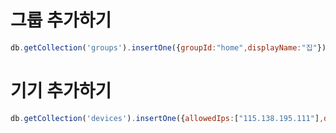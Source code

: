 # 그룹 추가하기

```js
db.getCollection('groups').insertOne({groupId:"home",displayName:"집"})
```

# 기기 추가하기

```js
db.getCollection('devices').insertOne({allowedIps:["115.138.195.111"],deviceId:"qwreeywindows",displayName:"쿼리 윈도우",groupId:"home"})
```
